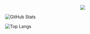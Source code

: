 <p align="center">

<img src="https://i.giphy.com/RThN0hOS2GO4M.gif" />





![GitHub Stats](https://github-readme-stats.vercel.app/api?username=Omskka&theme=tokyonight)



![Top Langs](https://github-readme-stats.vercel.app/api/top-langs/?username=Omskka&layout=compact&theme=tokyonight)

</p>
